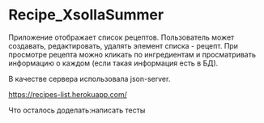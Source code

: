 # Recipe_XsollaSummer
Приложение отображает список рецептов. Пользователь может создавать, редактировать, удалять элемент списка - рецепт. При просмотре рецепта можно кликать по ингредиентам и просматривать информацию о каждом (если такая информация есть в БД).

В качестве сервера использовала json-server.

https://recipes-list.herokuapp.com/

Что осталось доделать:написать тесты





